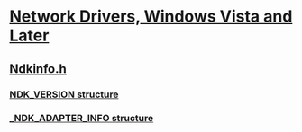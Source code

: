 # [Network Drivers, Windows Vista and Later](../_netvista/index.md)
## [Ndkinfo.h](index.md)
### [NDK_VERSION structure](../ndkinfo/ns-ndkinfo-ndk_version.md)
### [_NDK_ADAPTER_INFO structure](../ndkinfo/ns-ndkinfo-_ndk_adapter_info.md)
